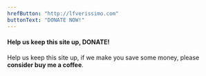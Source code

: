 ```yaml
---
hrefButton: "http://lfverissimo.com"
buttonText: "DONATE NOW!"
---
```


#### Help us keep this site up, **DONATE!**

Help us keep this site up, if we make you save some money, please **consider buy me a coffee**.